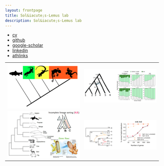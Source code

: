 ```yaml
---
layout: frontpage
title: Sol&iacute;s-Lemus lab
description: Sol&iacute;s-Lemus lab
---
```


<div class="navbar">
  <div class="navbar-inner">
      <ul class="nav">
          <li><a href="https://github.com/crsl4/crsl4.github.io/blob/master/assets/cv.pdf">cv</a></li>
          <li><a href="https://github.com/crsl4">github</a></li>
          <li><a href="https://scholar.google.com/citations?user=GrUypj8AAAAJ&hl=en&oi=ao">google-scholar</a></li>
          <li><a href="https://www.linkedin.com/in/claudia-solis-lemus-b64069122">linkedin</a></li>
          <li><a href="https://www.athlinks.com/athletes/267606489">athlinks</a></li>
      </ul>
  </div>
</div>

<table class="wide">
<tr>
  <td class="left">
    <a href="http://onlinelibrary.wiley.com/doi/10.1111/evo.12582/abstract">
        <img src="assets/pics/ibpp.png" alt="iBPP" title="iBPP"/>
    </a>
  </td>
  <td class="right">
    <a href="http://sysbio.oxfordjournals.org/content/early/2016/05/04/sysbio.syw030.full.pdf?keytype=ref&ijkey=4YgLuAtchHF4QmS">
        <img src="assets/pics/inconsistency.png" alt="Solis-Lemus et
        al. (2016) Fig 3,7" title="Solis-Lemus et al. (2016) Fig 3,7"/>
    </a>
  </td>
</tr>
<tr>
  <td class="left">
    <a href="https://github.com/crsl4/PhyloNetworks.jl">
        <img src="assets/pics/snaq3.png" alt="SNaQ" title="SNaQ"/>
    </a>
  </td>
  <td class="right">
    <a href="http://journals.plos.org/plosgenetics/article?id=10.1371/journal.pgen.1005896">
        <img src="assets/pics/snaq2.png" alt="Solis-Lemus,Ane (2016) Fig 9b" title="Solis-Lemus,Ane (2016) Fig 9b"/>
    </a>
  </td>
</tr>
</table>

